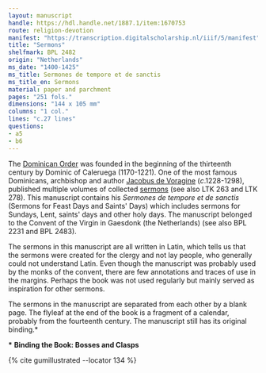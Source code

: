 ```yaml
---
layout: manuscript
handle: https://hdl.handle.net/1887.1/item:1670753
route: religion-devotion
manifest: "https://transcription.digitalscholarship.nl/iiif/5/manifest"
title: "Sermons"
shelfmark: BPL 2482
origin: "Netherlands"
ms_date: "1400-1425"
ms_title: Sermones de tempore et de sanctis
ms_title_en: Sermons
material: paper and parchment
pages: "251 fols."
dimensions: "144 x 105 mm"
columns: "1 col."
lines: "c.27 lines"
questions:
- a5
- b6
---
```


The [Dominican Order](https://en.wikipedia.org/wiki/Dominican_Order) was
founded in the beginning of the thirteenth century by Dominic of
Caleruega (1170-1221). One of the most famous Dominicans, archbishop and
author [Jacobus de Voragine](https://en.wikipedia.org/wiki/Jacobus_da_Varagine)
(*c*.1228-1298), published multiple volumes of collected
[sermons](https://en.wikipedia.org/wiki/Sermon) (see also LTK 263 and
LTK 278). This manuscript contains his *Sermones de tempore et de sanctis* (Sermons for Feast Days and Saints' Days) which includes
sermons for Sundays, Lent, saints' days and other holy days. The
manuscript belonged to the Convent of the Virgin in Gaesdonk (the
Netherlands) (see also BPL 2231 and BPL 2483).

The sermons in this manuscript are all written in Latin, which tells us
that the sermons were created for the clergy and not lay people, who
generally could not understand Latin. Even though the manuscript was
probably used by the monks of the convent, there are few annotations and
traces of use in the margins. Perhaps the book was not used regularly
but mainly served as inspiration for other sermons.

The sermons in the manuscript are separated from each other by a blank
page. The flyleaf at the end of the book is a fragment of a calendar,
probably from the fourteenth century. The manuscript still has its
original binding.\*

**\*** **Binding the Book: Bosses and Clasps**

{% cite gumillustrated --locator 134 %}